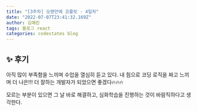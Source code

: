 ```yaml
---
title: "[3주차] 오랜만에 코플릿 - 4일차"
date: "2022-07-07T23:41:32.169Z"
author: 김예린
tags: 블로그 react
categories: codestates blog
---
```


## ✨ 후기

아직 많이 부족함을 느끼며 수업을 열심히 듣고 있다. 내 힘으로 코딩 로직을 짜고 느끼며 더 나은!!! 더 잘하는 개발자가 되었으면 좋겠다🔥🔥🔥

모르는 부분이 있으면 그 날 바로 해결하고, 심화학습을 진행하는 것이 바람직하다고 생각한다.